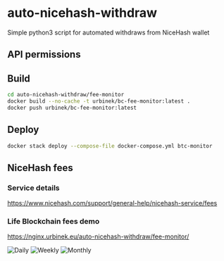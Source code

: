 # auto-nicehash-withdraw

Simple python3 script for automated withdraws from NiceHash wallet

## API permissions


## Build

```Bash
cd auto-nicehash-withdraw/fee-monitor
docker build --no-cache -t urbinek/bc-fee-monitor:latest .
docker push urbinek/bc-fee-monitor:latest 
```

## Deploy

```Bash
docker stack deploy --compose-file docker-compose.yml btc-monitor
```

## NiceHash fees

### Service details

<https://www.nicehash.com/support/general-help/nicehash-service/fees>

### Life Blockchain fees demo

<https://nginx.urbinek.eu/auto-nicehash-withdraw/fee-monitor/>

![Daily](https://nginx.urbinek.eu/auto-nicehash-withdraw/fee-monitor/bc_btc_fee-day.png)
![Weekly](https://nginx.urbinek.eu/auto-nicehash-withdraw/fee-monitor/bc_btc_fee-week.png)
![Monthly](https://nginx.urbinek.eu/auto-nicehash-withdraw/fee-monitor/bc_btc_fee-month.png)

